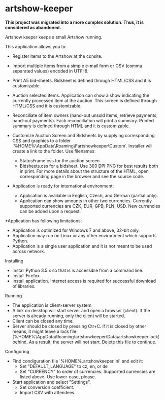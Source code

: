 artshow-keeper
==============

**This project was migrated into a more complex solution. Thus, it is considered as abandoned.**

Artshow keeper keeps a small Artshow running.

This application allows you to:
* Register items to the Artshow at the consite.
* Import multiple items from a simple e-mail form or CSV (comma separated values) encoded in UTF-8.
* Print A5 bid-sheets. Bidsheet is defined through HTML/CSS and it is customizable.
* Auction selected items. Application can show a show indicating the currently
  processed item at the auction. This screen is defined through HTML/CSS and it is customizable.
* Reconciliate of item owners (hand-out unsold items, retrieve payments, hand-out payments).
  Each reconciliation will print a summary. Printed summary is defined through HTML and
  it is customizable.
* Customize Auction Screen and Bidsheets by supplying corresponding CSS and graphics
  to a folder '%HOME%\AppData\Roaming\Fartshowkeeper\Custom'. Installer will create a link
  to the folder. Use filenames:
  - StatusFrame.css for the auction screen.
  - Bidsheets.css for a bidsheet.
  Use 300 DPI PNG for best results both in print. For more details about the structure
  of the HTML, open corresponding page in the browser and see the source code. 
  
* Application is ready for international environment:
  - Application is available in English, Czech, and German (partial only).
  - Application can show amounts in other two currencies.
    Currently supported currencies are CZK, EUR, GPB, PLN, USD.
    New currencies can be added upon a request.

*Application has following limitations:
  - Application is optimized for Windows 7 and above, 32-bit only.
  - Application may run on Linux or any other environment which supports Python.
  - Application is a single user application and it is not meant to be used across network.

Installing
* Install Python 3.5.x so that is is accessible from a command line.
* Install Firefox
* Install application. Internet access is required for successful download of libraries.

Running
* The application is client-server system.
* A link on desktop will start server and open a browser (client).
  If the server is already running, only the client will be started.
* Client can be closed any time.
* Server should be closed by pressing Ctr+C. If it is closed by other means, it might leave
  a lock file (%HOME%\AppData\Roaming\artshowkeeper\Data\artshowkeeper.lock) behind. As a result,
  the server will not start. Delete this file to continue.

Configuring
* Find condiguration file '%HOME%\.artshowkeeper.ini' and edit it:
  - Set "DEFAULT_LANGUAGE" to cz, en, or de
  - Set "CURRENCY" to order of currencies. Supported currencies are listed above. Use lower-case, please.
* Start application and select "Settings".
  - Set conversion coefficient.
  - Import CSV with attendees.
